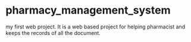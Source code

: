 # pharmacy_management_system
my first web project.
It is a web based project for helping pharmacist and keeps the records of all the document.
